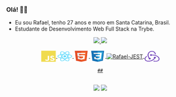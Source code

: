 ### Olá! ✌🏻
- Eu sou Rafael, tenho 27 anos e moro em Santa Catarina, Brasil.
- Estudante de Desenvolvimento Web Full Stack na Trybe.

<div align="center">
  <a href="https://github.com/rafamirandaa">
  <img height="160em" src="https://github-readme-stats.vercel.app/api?username=rafamirandaa&show_icons=true&theme=github_dark&include_all_commits=true&count_private=true"/>
  <img height="160em" src="https://github-readme-stats.vercel.app/api/top-langs/?username=rafamirandaa&layout=compact&langs_count=7&theme=github_dark"/>
</div>

<div style="display: inline_block"><br>
  <div align="center">
  <img align="center" alt="Rafael-Js" height="30" width="40" src="https://raw.githubusercontent.com/devicons/devicon/master/icons/javascript/javascript-plain.svg">
  <img align="center" alt="Rafael-React" height="30" width="40" src="https://raw.githubusercontent.com/devicons/devicon/master/icons/react/react-original.svg">
  <img align="center" alt="Rafael-HTML" height="30" width="40" src="https://raw.githubusercontent.com/devicons/devicon/master/icons/html5/html5-original.svg">
  <img align="center" alt="Rafael-CSS" height="30" width="40" src="https://raw.githubusercontent.com/devicons/devicon/master/icons/css3/css3-original.svg">
  <img align="center" alt="Rafael-JEST" height="30" width="40" src="https://www.vectorlogo.zone/logos/jestjsio/jestjsio-icon.svg"/>
  <img align="center" alt="Rafael-REDUX" height="30" width="40" src="https://raw.githubusercontent.com/devicons/devicon/master/icons/redux/redux-original.svg"/>
  
    ##
  
  <div><br>
  <a href = "mailto:rafaelmirandaa94@gmail.com"><img src="https://img.shields.io/badge/-Gmail-%23333?style=for-the-badge&logo=gmail&logoColor=red" target="_blank"></a>
  <a href="https://www.linkedin.com/in/rafael-miranda-de-oliveira-96768814b/" target="_blank"><img src="https://img.shields.io/badge/-LinkedIn-%230077B5?style=for-the-badge&logo=linkedin&logoColor=white" target="_blank"></a> 
 </div>
</div>
